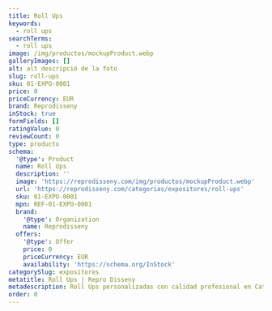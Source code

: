 ```yaml
---
title: Roll Ups
keywords:
  - roll ups
searchTerms:
  - roll ups
image: /img/productos/mockupProduct.webp
galleryImages: []
alt: alt descripció de la foto
slug: roll-ups
sku: 01-EXPO-0001
price: 0
priceCurrency: EUR
brand: Reprodisseny
inStock: true
formFields: []
ratingValue: 0
reviewCount: 0
type: producto
schema:
  '@type': Product
  name: Roll Ups
  description: ''
  image: 'https://reprodisseny.com/img/productos/mockupProduct.webp'
  url: 'https://reprodisseny.com/categorias/expositores/roll-ups'
  sku: 01-EXPO-0001
  mpn: REF-01-EXPO-0001
  brand:
    '@type': Organization
    name: Reprodisseny
  offers:
    '@type': Offer
    price: 0
    priceCurrency: EUR
    availability: 'https://schema.org/InStock'
categorySlug: expositores
metatitle: Roll Ups | Repro Disseny
metadescription: Roll Ups personalizadas con calidad profesional en Cataluña.
order: 0
---
```


